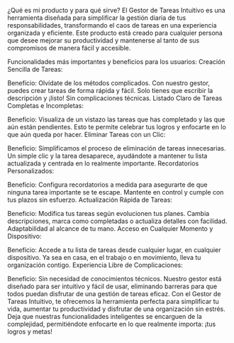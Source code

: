 ¿Qué es mi producto y para qué sirve?
El Gestor de Tareas Intuitivo es una herramienta diseñada para simplificar la gestión diaria de tus responsabilidades, transformando el caos de tareas en una experiencia organizada y eficiente. Este producto está creado para cualquier persona que desee mejorar su productividad y mantenerse al tanto de sus compromisos de manera fácil y accesible.

Funcionalidades más importantes y beneficios para los usuarios:
Creación Sencilla de Tareas:

Beneficio: Olvídate de los métodos complicados. Con nuestro gestor, puedes crear tareas de forma rápida y fácil. Solo tienes que escribir la descripción y ¡listo! Sin complicaciones técnicas.
Listado Claro de Tareas Completas e Incompletas:

Beneficio: Visualiza de un vistazo las tareas que has completado y las que aún están pendientes. Esto te permite celebrar tus logros y enfocarte en lo que aún queda por hacer.
Eliminar Tareas con un Clic:

Beneficio: Simplificamos el proceso de eliminación de tareas innecesarias. Un simple clic y la tarea desaparece, ayudándote a mantener tu lista actualizada y centrada en lo realmente importante.
Recordatorios Personalizados:

Beneficio: Configura recordatorios a medida para asegurarte de que ninguna tarea importante se te escape. Mantente en control y cumple con tus plazos sin esfuerzo.
Actualización Rápida de Tareas:

Beneficio: Modifica tus tareas según evolucionen tus planes. Cambia descripciones, marca como completadas o actualiza detalles con facilidad. Adaptabilidad al alcance de tu mano.
Acceso en Cualquier Momento y Dispositivo:

Beneficio: Accede a tu lista de tareas desde cualquier lugar, en cualquier dispositivo. Ya sea en casa, en el trabajo o en movimiento, lleva tu organización contigo.
Experiencia Libre de Complicaciones:

Beneficio: Sin necesidad de conocimientos técnicos. Nuestro gestor está diseñado para ser intuitivo y fácil de usar, eliminando barreras para que todos puedan disfrutar de una gestión de tareas eficaz.
Con el Gestor de Tareas Intuitivo, te ofrecemos la herramienta perfecta para simplificar tu vida, aumentar tu productividad y disfrutar de una organización sin estrés. Deja que nuestras funcionalidades inteligentes se encarguen de la complejidad, permitiéndote enfocarte en lo que realmente importa: ¡tus logros y metas!